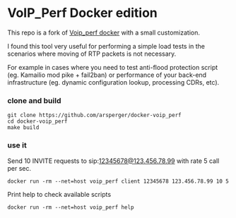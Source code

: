 # VoIP_Perf Docker edition

This repo is a fork of [Voip_perf docker](https://github.com/jchavanton/voip_perf) with a small customization.

I found this tool very useful for performing a simple load tests in the scenarios where moving of RTP packets is not necessary.

For example in cases where you need to test anti-flood protection script (eg. Kamailio mod pike + fail2ban) or  performance of your back-end infrastructure (eg. dynamic configuration lookup, processing CDRs, etc).

### clone and build

```
git clone https://github.com/arsperger/docker-voip_perf
cd docker-voip_perf
make build
```

### use it

Send 10 INVITE requests to sip:12345678@123.456.78.99 with rate 5 call per sec.

```
docker run -rm --net=host voip_perf client 12345678 123.456.78.99 10 5
```

Print help to check available scripts
```
docker run -rm --net=host voip_perf help
```